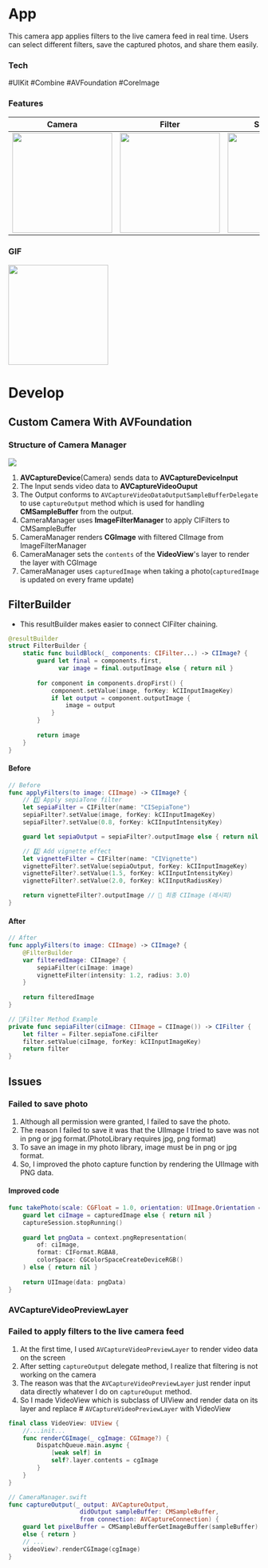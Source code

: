 # App
This camera app applies filters to the live camera feed in real time. 
Users can select different filters, save the captured photos, and share them easily.
### Tech
#UIKit #Combine #AVFoundation #CoreImage
### Features

|Camera|Filter|Save&Share|
|--------|-----|------------|
|<img src="https://i.imgur.com/UYAY1vZ.png" width="200">|<img src="https://i.imgur.com/t47nGDn.png" width="200"> |<img src="https://i.imgur.com/IpUOQHa.png" width="200">|

### GIF
<img src="https://i.imgur.com/u4gFhYu.gif" width="200"> 


# Develop
## Custom Camera With AVFoundation
### Structure of Camera Manager
![](https://i.imgur.com/AqzEYmb.png)
1. **AVCaptureDevice**(Camera) sends data to **AVCaptureDeviceInput**
2. The Input sends video data to **AVCaptureVideoOuput**
3. The Output conforms to `AVCaptureVideoDataOutputSampleBufferDelegate` to use `captureOutput` method which is used for handling **CMSampleBuffer** from the output. 
4. CameraManager uses **ImageFilterManager** to apply CIFilters to CMSampleBuffer
5. CameraManager renders **CGImage** with filtered CIImage from ImageFilterManager
6. CameraManager sets the `contents` of the **VideoView**'s layer to render the layer with CGImage
7. CameraManager uses `capturedImage` when taking a photo(`capturedImage` is updated on every frame update)

## FilterBuilder
- This resultBuilder makes easier to connect CIFilter chaining.
```swift
@resultBuilder
struct FilterBuilder {
    static func buildBlock(_ components: CIFilter...) -> CIImage? {
        guard let final = components.first,
              var image = final.outputImage else { return nil }
        
        for component in components.dropFirst() {
            component.setValue(image, forKey: kCIInputImageKey)
            if let output = component.outputImage {
                image = output
            }
        }
        
        return image
    }
}
```

#### Before
```swift
// Before
func applyFilters(to image: CIImage) -> CIImage? {
    // 1️⃣ Apply sepiaTone filter
    let sepiaFilter = CIFilter(name: "CISepiaTone")
    sepiaFilter?.setValue(image, forKey: kCIInputImageKey)
    sepiaFilter?.setValue(0.8, forKey: kCIInputIntensityKey)

    guard let sepiaOutput = sepiaFilter?.outputImage else { return nil }

    // 2️⃣ Add vignette effect
    let vignetteFilter = CIFilter(name: "CIVignette")
    vignetteFilter?.setValue(sepiaOutput, forKey: kCIInputImageKey)
    vignetteFilter?.setValue(1.5, forKey: kCIInputIntensityKey)
    vignetteFilter?.setValue(2.0, forKey: kCIInputRadiusKey)

    return vignetteFilter?.outputImage // 🎨 최종 CIImage (레시피)
}
```

#### After
```swift
// After
func applyFilters(to image: CIImage) -> CIImage? {
	@FilterBuilder
	var filteredImage: CIImage? {
		sepiaFilter(ciImage: image)
		vignetteFilter(intensity: 1.2, radius: 3.0)
	}
	
	return filteredImage
}

// Filter Method Example
private func sepiaFilter(ciImage: CIImage = CIImage()) -> CIFilter {
	let filter = Filter.sepiaTone.ciFilter
	filter.setValue(ciImage, forKey: kCIInputImageKey)
	return filter
}
```

## Issues
### Failed to save photo
1. Although all permission were granted, I failed to save the photo.
2. The reason I failed to save it was that the UIImage I tried to save was not in png or jpg format.(PhotoLibrary requires jpg, png format)
3.  To save an image in my photo library, image must be in png or jpg format.
4. So, I improved the photo capture function by rendering the UIImage with PNG data.
#### Improved code
```swift
func takePhoto(scale: CGFloat = 1.0, orientation: UIImage.Orientation = .right) -> UIImage? {
    guard let ciImage = capturedImage else { return nil }
    captureSession.stopRunning()
    
    guard let pngData = context.pngRepresentation(
        of: ciImage,
        format: CIFormat.RGBA8,
        colorSpace: CGColorSpaceCreateDeviceRGB()
    ) else { return nil }
    
    return UIImage(data: pngData)
}
```

### AVCaptureVideoPreviewLayer
### Failed to apply filters to the live camera feed
1. At the first time, I used `AVCaptureVideoPreviewLayer` to render video data on the screen
2. After setting `captureOutput` delegate method, I realize that filtering is not working on the camera
3. The reason was that the `AVCaptureVideoPreviewLayer` just render input data directly whatever I do on `captureOuput` method.
4. So I made VideoView which is subclass of UIView and render data on its layer and replace # `AVCaptureVideoPreviewLayer` with VideoView
```swift
final class VideoView: UIView {
	//...init...
    func renderCGImage(_ cgImage: CGImage?) {
        DispatchQueue.main.async {
            [weak self] in
            self?.layer.contents = cgImage
        }
    }
}

// CameraManager.swift
func captureOutput(_ output: AVCaptureOutput, 
					didOutput sampleBuffer: CMSampleBuffer, 
					from connection: AVCaptureConnection) {
	guard let pixelBuffer = CMSampleBufferGetImageBuffer(sampleBuffer) 
	else { return }
	// ...
	videoView?.renderCGImage(cgImage)
}
```

